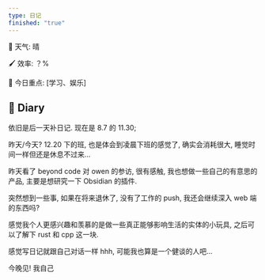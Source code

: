 ```yaml
---
type: 日记
finished: "true"
---
```


🔆 天气: 晴

🖌️ 效率: ？%

🍧 今日重点: [学习、娱乐]

## 💬 Diary

依旧是后一天补日记. 现在是 8.7 的 11.30;

昨天/今天? 12.20 下的班, 也是体会到凌晨下班的感觉了, 确实会消耗很大, 睡觉时间一样但还是休息不过来...

昨天看了 beyond code 对 owen 的参访, 很有感触, 我也想做一些自己的有意思的产品, 主要是想研究一下 Obsidian 的插件.

突然想到一些事, 如果在将来退休了, 没有了工作的 push, 我还会继续深入 web 端的东西吗? 

感觉我个人更感兴趣和羡慕的是做一些真正能够影响生活的实体的小玩具, 之后可以了解下 rust 和 cpp 这一块.

感觉写日记就跟自己对话一样 hhh, 可能我也算是一个健谈的人吧...

今晚见! 我自己



